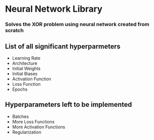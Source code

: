 # Neural Network Library

### Solves the XOR problem using neural network created from scratch

## List of all significant hyperparmeters

- Learning Rate
- Architecture
- Initial Weights
- Initial Biases
- Activation Function
- Loss Function
- Epochs

## Hyperparameters left to be implemented

- Batches
- More Loss Functions
- More Activation Functions
- Regularization

